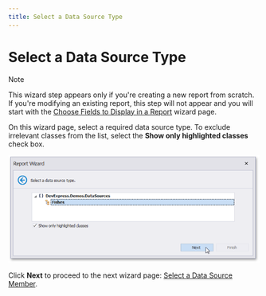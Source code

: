```yaml
---
title: Select a Data Source Type
---
```

# Select a Data Source Type
> [!NOTE]
> This wizard step appears only if you're creating a new report from scratch. If you're modifying an existing report, this step will not appear and you will start with the [Choose Fields to Display in a Report](../choose-fields-to-display-in-a-report.md) wizard page.

On this wizard page, select a required data source type. To exclude irrelevant classes from the list, select the **Show only highlighted classes** check box.

![eurd-win-data-access-object-binding-highlighted-classes-attribute-report-wizard](../../../../../../../images/eurd-win-data-access-object-binding-highlighted-classes-attribute-report-wizard.png)

Click **Next** to proceed to the next wizard page: [Select a Data Source Member](select-a-data-source-member.md).